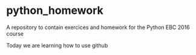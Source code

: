 # python_homework
A repository to contain exercices and homework for the Python EBC 2016 course

Today we are learning how to use github 
